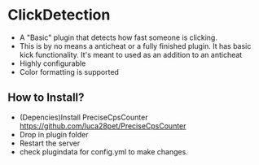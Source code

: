 # ClickDetection
- A "Basic" plugin that detects how fast someone is clicking.
- This is by no means a anticheat or a fully finished plugin. It has basic kick functionality. It's meant to used as an addition to an anticheat
- Highly configurable
- Color formatting is supported

## How to Install?

* (Depencies)Install PreciseCpsCounter  https://github.com/luca28pet/PreciseCpsCounter
* Drop in plugin folder
* Restart the server
* check plugindata for config.yml to make changes.

